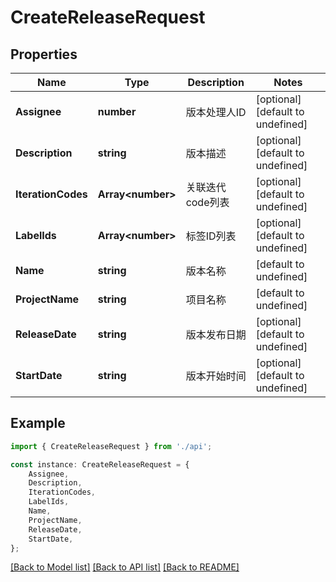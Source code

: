 # CreateReleaseRequest


## Properties

Name | Type | Description | Notes
------------ | ------------- | ------------- | -------------
**Assignee** | **number** | 版本处理人ID | [optional] [default to undefined]
**Description** | **string** | 版本描述 | [optional] [default to undefined]
**IterationCodes** | **Array&lt;number&gt;** | 关联迭代code列表 | [optional] [default to undefined]
**LabelIds** | **Array&lt;number&gt;** | 标签ID列表 | [optional] [default to undefined]
**Name** | **string** | 版本名称 | [default to undefined]
**ProjectName** | **string** | 项目名称 | [default to undefined]
**ReleaseDate** | **string** | 版本发布日期 | [optional] [default to undefined]
**StartDate** | **string** | 版本开始时间 | [optional] [default to undefined]

## Example

```typescript
import { CreateReleaseRequest } from './api';

const instance: CreateReleaseRequest = {
    Assignee,
    Description,
    IterationCodes,
    LabelIds,
    Name,
    ProjectName,
    ReleaseDate,
    StartDate,
};
```

[[Back to Model list]](../README.md#documentation-for-models) [[Back to API list]](../README.md#documentation-for-api-endpoints) [[Back to README]](../README.md)
